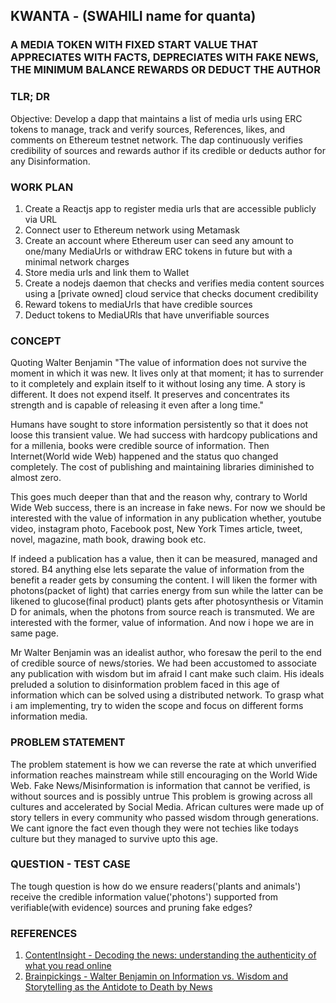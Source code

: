 ## KWANTA - (SWAHILI name for quanta) 
### A MEDIA TOKEN WITH FIXED START VALUE THAT APPRECIATES WITH FACTS, DEPRECIATES WITH FAKE NEWS, THE MINIMUM BALANCE REWARDS OR DEDUCT THE AUTHOR

### TLR; DR
Objective: Develop a dapp that maintains a list of media urls using ERC tokens to manage, track and verify sources, References, likes, and comments on Ethereum testnet network. The dap continuously verifies credibility of sources and rewards author if its credible or deducts author for any Disinformation. 

### WORK PLAN
1. Create a Reactjs app to register media urls that are accessible publicly via URL
2. Connect user to Ethereum network using Metamask
3. Create an account where Ethereum user can seed any amount to one/many MediaUrls or withdraw ERC tokens in future but with a minimal network charges
4. Store media urls and link them to Wallet
5. Create a nodejs daemon that checks and verifies media content sources using a [private owned] cloud service that checks document credibility
6. Reward tokens to mediaUrls that have credible sources
7. Deduct tokens to MediaURls that have unverifiable sources


### CONCEPT
Quoting Walter Benjamin "The value of information does not survive the moment in which it was new. It lives only at that moment; it has to surrender to it completely and explain itself to it without losing any time. A story is different. It does not expend itself. It preserves and concentrates its strength and is capable of releasing it even after a long time." 

Humans have sought to store information persistently so that it does not loose this transient value. We had success with hardcopy publications and for a millenia, books were credible source of information. Then Internet(World wide Web) happened and the status quo changed completely. The cost of publishing and maintaining libraries diminished to almost zero. 

This goes much deeper than that and the reason why, contrary to World Wide Web success, there is an increase in fake news. For now we should be interested with the value of information in any publication whether, youtube video, instagram photo, Facebook post, New York Times article, tweet, novel, magazine, math book, drawing book etc. 

If indeed a publication has a value, then it can be measured, managed and stored. B4 anything else lets separate the value of information from the benefit a reader gets by consuming the content.  I will liken the former with photons(packet of light) that carries energy from sun while the latter can be likened to glucose(final product) plants gets after photosynthesis or Vitamin D for animals, when the photons from source reach is transmuted. We are interested with the former, value of information. And now i hope we are in same page.

Mr Walter Benjamin was an idealist author, who foresaw the peril to the end of credible source of news/stories. We had been accustomed to associate any publication with wisdom but im afraid I cant make such claim. His ideals preluded a solution to disinformation problem faced in this age of information which can be solved using a distributed network. To grasp what i am implementing, try to widen the scope and focus on different forms information media.

### PROBLEM STATEMENT
The problem statement is how we can reverse the rate at which unverified information reaches mainstream while still encouraging on the World Wide Web. Fake News/Misinformation is information that cannot be verified, is without sources and is possibly untrue This problem is growing across all cultures and accelerated by Social Media. African cultures were made up of story tellers in every community who passed wisdom through generations. We cant ignore the fact even though they were not techies like todays culture but they managed to survive upto this age. 

### QUESTION - TEST CASE
The tough question is how do we ensure readers('plants and animals') receive the credible information value('photons') supported from verifiable(with evidence) sources and pruning fake edges? 

### REFERENCES
1. [ContentInsight - Decoding the news: understanding the authenticity of what you read online](https://contentinsight.com/authenticity-of-what-you-read-online/)
2. [Brainpickings - Walter Benjamin on Information vs. Wisdom and Storytelling as the Antidote to Death by News](https://www.brainpickings.org/2015/03/09/walter-benjamin-illuminations-the-storyteller/)

